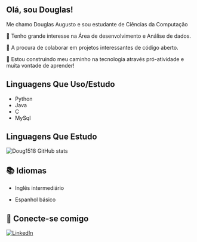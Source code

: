
## Olá, sou Douglas!    
Me chamo Douglas Augusto e sou estudante de Ciências da Computação  

 🔹 Tenho grande interesse na Área de desenvolvimento e Análise de dados.

 🔹 A procura de colaborar em projetos interessantes de código aberto.


🔹 Estou construindo meu caminho na tecnologia através pró-atividade e muita vontade de aprender! 


 ## Linguagens Que Uso/Estudo 

 - Python
 - Java
 - C
 - MySql

## Linguagens Que Estudo 



![Doug1518 GitHub stats](https://github-readme-stats.vercel.app/api?username=Doug1518&show_icons=true&theme=radical)




## 📚 Idiomas
- Inglês intermediário
 
- Espanhol básico

## 📲 Conecte-se comigo
[![LinkedIn](https://img.shields.io/badge/LinkedIn-000?style=for-the-badge&logo=linkedin&logoColor=0E76A8)](https://www.linkedin.com/in/douglas-augusto-5701b51a2/) 



